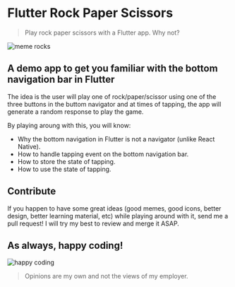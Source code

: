 # Flutter Rock Paper Scissors

> Play rock paper scissors with a Flutter app. Why not?

![meme rocks](https://media.giphy.com/media/kWJlSWnPgdlba/giphy.gif)

## A demo app to get you familiar with the bottom navigation bar in Flutter

The idea is the user will play one of rock/paper/scissor using one of the three buttons in the buttom navigator and at times of tapping, the app will generate a random response to play the game.

By playing aroung with this, you will know:
* Why the bottom navigation in Flutter is not a navigator (unlike React Native).
* How to handle tapping event on the bottom navigation bar.
* How to store the state of tapping.
* How to use the state of tapping.

## Contribute

If you happen to have some great ideas (good memes, good icons, better design, better learning material, etc) while playing around with it, send me a pull request! I will try my best to review and merge it ASAP.

## As always, happy coding!

![happy coding](https://media.giphy.com/media/QHE5gWI0QjqF2/giphy.gif)

> Opinions are my own and not the views of my employer.
